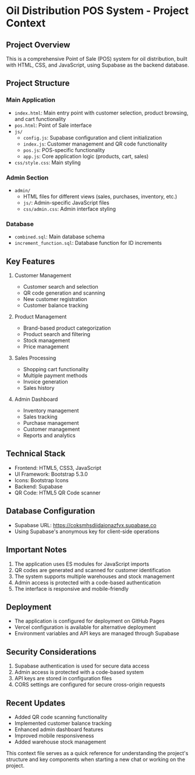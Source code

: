 # Oil Distribution POS System - Project Context

## Project Overview
This is a comprehensive Point of Sale (POS) system for oil distribution, built with HTML, CSS, and JavaScript, using Supabase as the backend database.

## Project Structure

### Main Application
- `index.html`: Main entry point with customer selection, product browsing, and cart functionality
- `pos.html`: Point of Sale interface
- `js/`
  - `config.js`: Supabase configuration and client initialization
  - `index.js`: Customer management and QR code functionality
  - `pos.js`: POS-specific functionality
  - `app.js`: Core application logic (products, cart, sales)
- `css/style.css`: Main styling

### Admin Section
- `admin/`
  - HTML files for different views (sales, purchases, inventory, etc.)
  - `js/`: Admin-specific JavaScript files
  - `css/admin.css`: Admin interface styling

### Database
- `combined.sql`: Main database schema
- `increment_function.sql`: Database function for ID increments

## Key Features
1. Customer Management
   - Customer search and selection
   - QR code generation and scanning
   - New customer registration
   - Customer balance tracking

2. Product Management
   - Brand-based product categorization
   - Product search and filtering
   - Stock management
   - Price management

3. Sales Processing
   - Shopping cart functionality
   - Multiple payment methods
   - Invoice generation
   - Sales history

4. Admin Dashboard
   - Inventory management
   - Sales tracking
   - Purchase management
   - Customer management
   - Reports and analytics

## Technical Stack
- Frontend: HTML5, CSS3, JavaScript
- UI Framework: Bootstrap 5.3.0
- Icons: Bootstrap Icons
- Backend: Supabase
- QR Code: HTML5 QR Code scanner

## Database Configuration
- Supabase URL: https://coksmhsdiidaionazfvx.supabase.co
- Using Supabase's anonymous key for client-side operations

## Important Notes
1. The application uses ES modules for JavaScript imports
2. QR codes are generated and scanned for customer identification
3. The system supports multiple warehouses and stock management
4. Admin access is protected with a code-based authentication
5. The interface is responsive and mobile-friendly

## Deployment
- The application is configured for deployment on GitHub Pages
- Vercel configuration is available for alternative deployment
- Environment variables and API keys are managed through Supabase

## Security Considerations
1. Supabase authentication is used for secure data access
2. Admin access is protected with a code-based system
3. API keys are stored in configuration files
4. CORS settings are configured for secure cross-origin requests

## Recent Updates
- Added QR code scanning functionality
- Implemented customer balance tracking
- Enhanced admin dashboard features
- Improved mobile responsiveness
- Added warehouse stock management

This context file serves as a quick reference for understanding the project's structure and key components when starting a new chat or working on the project. 